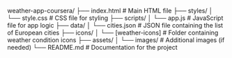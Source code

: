 weather-app-coursera/
├── index.html # Main HTML file
├── styles/
│ └── style.css # CSS file for styling
├── scripts/
│ └── app.js # JavaScript file for app logic
├── data/
│ └── cities.json # JSON file containing the list of European cities
├── icons/
│ └── [weather-icons] # Folder containing weather condition icons
├── assets/
│ └── images/ # Additional images (if needed)
└── README.md # Documentation for the project
